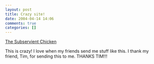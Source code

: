 ```yaml
---
layout: post
title: Crazy site!
date: 2004-04-14 14:06
comments: true
categories: []
---
```

<a href="http://www.subservientchicken.com">The Subservient Chicken</a>

This is crazy! I love when my friends send me stuff like this. I thank my friend, Tim, for sending this to me. THANKS TIM!!!
